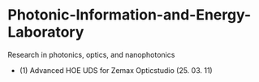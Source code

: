 # Photonic-Information-and-Energy-Laboratory
Research in photonics, optics, and nanophotonics
- (1) Advanced HOE UDS for Zemax Opticstudio (25. 03. 11)
